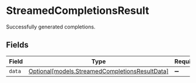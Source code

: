 # StreamedCompletionsResult

Successfully generated completions.


## Fields

| Field                                                                                        | Type                                                                                         | Required                                                                                     | Description                                                                                  |
| -------------------------------------------------------------------------------------------- | -------------------------------------------------------------------------------------------- | -------------------------------------------------------------------------------------------- | -------------------------------------------------------------------------------------------- |
| `data`                                                                                       | [Optional[models.StreamedCompletionsResultData]](../models/streamedcompletionsresultdata.md) | :heavy_minus_sign:                                                                           | N/A                                                                                          |